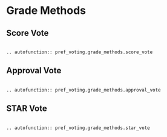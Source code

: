 Grade Methods
=======================================

## Score Vote

```{eval-rst}

.. autofunction:: pref_voting.grade_methods.score_vote

```

## Approval Vote

```{eval-rst}

.. autofunction:: pref_voting.grade_methods.approval_vote

```


## STAR Vote

```{eval-rst}

.. autofunction:: pref_voting.grade_methods.star_vote

```
